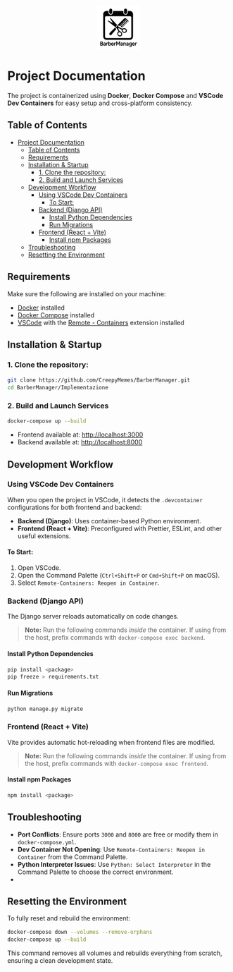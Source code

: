 <div align="center">
    <img src="./frontend/public/logo.png" height="100px" alt="BarberManager Logo"/>
</div>

# Project Documentation

The project is containerized using **Docker**, **Docker Compose** and **VSCode Dev Containers** for easy setup and cross-platform consistency.

## Table of Contents

- [Project Documentation](#project-documentation)
  - [Table of Contents](#table-of-contents)
  - [Requirements](#requirements)
  - [Installation \& Startup](#installation--startup)
    - [1. Clone the repository:](#1-clone-the-repository)
    - [2. Build and Launch Services](#2-build-and-launch-services)
  - [Development Workflow](#development-workflow)
    - [Using VSCode Dev Containers](#using-vscode-dev-containers)
      - [To Start:](#to-start)
    - [Backend (Django API)](#backend-django-api)
      - [Install Python Dependencies](#install-python-dependencies)
      - [Run Migrations](#run-migrations)
    - [Frontend (React + Vite)](#frontend-react--vite)
      - [Install npm Packages](#install-npm-packages)
  - [Troubleshooting](#troubleshooting)
  - [Resetting the Environment](#resetting-the-environment)

## Requirements

Make sure the following are installed on your machine:

- [Docker](https://www.docker.com/) installed
- [Docker Compose](https://docs.docker.com/compose/) installed
- [VSCode](https://code.visualstudio.com/) with the [Remote - Containers](https://marketplace.visualstudio.com/items?itemName=ms-vscode-remote.remote-containers) extension installed

## Installation & Startup

### 1. Clone the repository:

```bash
git clone https://github.com/CreepyMemes/BarberManager.git
cd BarberManager/Implementazione
```

### 2. Build and Launch Services

```bash
docker-compose up --build
```

- Frontend available at: [http://localhost:3000](http://localhost:3000)
- Backend available at: [http://localhost:8000](http://localhost:8000)

## Development Workflow

### Using VSCode Dev Containers

When you open the project in VSCode, it detects the `.devcontainer` configurations for both frontend and backend:

- **Backend (Django)**: Uses container-based Python environment.
- **Frontend (React + Vite)**: Preconfigured with Prettier, ESLint, and other useful extensions.

#### To Start:

1. Open VSCode.
2. Open the Command Palette (`Ctrl+Shift+P` or `Cmd+Shift+P` on macOS).
3. Select `Remote-Containers: Reopen in Container`.

### Backend (Django API)

The Django server reloads automatically on code changes.

> **Note:** Run the following commands _inside_ the container.
> If using from the host, prefix commands with `docker-compose exec backend`.

#### Install Python Dependencies

```bash
pip install <package>
pip freeze > requirements.txt
```

#### Run Migrations

```bash
python manage.py migrate
```

### Frontend (React + Vite)

Vite provides automatic hot-reloading when frontend files are modified.

> **Note:** Run the following commands _inside_ the container.
> If using from the host, prefix commands with `docker-compose exec frontend`.

#### Install npm Packages

```bash
npm install <package>
```

## Troubleshooting

- **Port Conflicts**: Ensure ports `3000` and `8000` are free or modify them in `docker-compose.yml`.
- **Dev Container Not Opening**: Use `Remote-Containers: Reopen in Container` from the Command Palette.
- **Python Interpreter Issues**: Use `Python: Select Interpreter` in the Command Palette to choose the correct environment.
-

## Resetting the Environment

To fully reset and rebuild the environment:

```bash
docker-compose down --volumes --remove-orphans
docker-compose up --build
```

This command removes all volumes and rebuilds everything from scratch, ensuring a clean development state.
